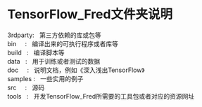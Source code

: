 # TensorFlow_Fred文件夹说明
3rdparty:   第三方依赖的库或包等  
bin     :   编译出来的可执行程序或者库等  
build   :   编译脚本等  
data    :   用于训练或者测试的数据  
doc     :   说明文档，例如《深入浅出TensorFlow》  
samples :   一些实用的例子  
src     :   源码  
tools   :   开发TensorFlow_Fred所需要的工具包或者对应的资源网址  
